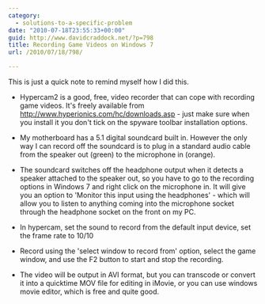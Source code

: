 ```yaml
---
category:
  - solutions-to-a-specific-problem
date: "2010-07-18T23:55:33+00:00"
guid: http://www.davidcraddock.net/?p=798
title: Recording Game Videos on Windows 7
url: /2010/07/18/798/

---
```

This is just a quick note to remind myself how I did this.

- Hypercam2 is a good, free, video recorder that can cope with recording game videos. It's freely available from http://www.hyperionics.com/hc/downloads.asp - just make sure when you install it you don't tick on the spyware toolbar installation options.

- My motherboard has a 5.1 digital soundcard built in. However the only way I can record off the soundcard is to plug in a standard audio cable from the speaker out (green) to the microphone in (orange).
- The soundcard switches off the headphone output when it detects a speaker attached to the speaker out, so you have to go to the recording options in Windows 7 and right click on the microphone in. It will give you an option to 'Monitor this input using the headphones' - which will allow you to listen to anything coming into the microphone socket through the headphone socket on the front on my PC.
- In hypercam, set the sound to record from the default input device, set the frame rate to 10/10
- Record using the 'select window to record from' option, select the game window, and use the F2 button to start and stop the recording.
- The video will be output in AVI format, but you can transcode or convert it into a quicktime MOV file for editing in iMovie, or you can use windows movie editor, which is free and quite good.
